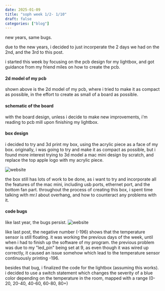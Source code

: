 ```yaml
---
date: 2025-01-09
title: "soph week 1/2- 1/10"
draft: false
categories: ["blog"]
---
```


new years, same bugs. 

due to the new years, i decided to just incorperate the 2 days we had on the 2nd, and the 3rd to this post.

i started this week by focusing on the pcb design for my lightbox, and got guidance from my friend miles on how to create the pcb. 
#### 2d model of my pcb


shown above is the 2d model of my pcb, where i tried to make it as compact as possible, in the effort to create as small of a board as possible. 

#### schematic of the board

with the board design, unless i decide to make new improvements, i'm reading to pcb mill upon finishing my lightbox. 

#### box design
i decided to try and 3d print my box, using the acrylic piece as a face of my box. originally, i was going to try and make it as compact as possible, but i found more interest trying to 3d model a mac mini design by scratch, and replace the top apple logo with my acrylic piece. 

![website](/img/soph/sw2/3d_model.png)

the box still has lots of work to be done, as i want to try and incorporate all the features of the mac mini, including usb ports, ethernet port, and the bottom fan part. throughout the process of creating this box, i spent time talking with mr.l about overhang, and how to counteract any problems with it. 

#### code bugs
like last year, the bugs persist. 
![website](/img/soph/sw2/code.png)

like last post, the negative number (-196) shows that the temperature sensor is still floating. it was working the previous days of the week, until when i had to finish up the software of my program. the previous problem was due to my "led_pin" being set at 9, as even though it was wired up correctly, it caused an issue somehow which lead to the temperature sensor continuously printing -196. 

besides that bug, i finalized the code for the lightbox (assuming this works). i decided to use a switch statement which changes the severity of a blue color depending on the temperature in the room, mapped with a range (0-20, 20-40, 40-60, 60-80, 80+)
